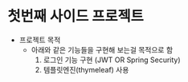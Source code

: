 # 첫번째 사이드 프로젝트
* 프로젝트 목적
  * 아래와 같은 기능들을 구현해 보는걸 목적으로 함
    1. 로그인 기능 구현 (JWT OR Spring Security)
    2. 템플릿엔진(thymeleaf) 사용
